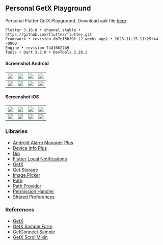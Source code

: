 ## Personal GetX Playground ##

Personal Flutter GetX Playground.  Download apk file [here](https://e.pcloud.link/publink/show?code=XZTHIDZCQEDPTYOfUymPkscNgjIDbCTUhqV)

```
Flutter 3.16.0 • channel stable • https://github.com/flutter/flutter.git
Framework • revision db7ef5bf9f (2 weeks ago) • 2023-11-15 11:25:44 -0800
Engine • revision 74d16627b9
Tools • Dart 3.2.0 • DevTools 2.28.2
```

#### Screenshot Android ####
| ![](https://i.imgur.com/ufe83A2.png) | ![](https://i.imgur.com/sHkjXIP.png) | ![](https://images2.imgbox.com/6f/d6/HWdIbrF2_o.png) | ![](https://i.imgur.com/UMGq7Bb.png) |
| :---: | :---: | :---: | :---: |
| ![](https://images2.imgbox.com/a1/76/uD4j9ZX8_o.png) | ![](https://i.imgur.com/VkfgsOK.png) | ![](https://images2.imgbox.com/cd/44/9TmBcZQm_o.png) | ![](https://i.imgur.com/k4leFlA.png) |

#### Screenshot iOS ####
| ![](https://i.imgur.com/mIkoMCx.png) | ![](https://i.imgur.com/PRlvmTI.png) | ![](https://images2.imgbox.com/ea/18/xdFAYKTl_o.png) | ![](https://i.imgur.com/tXbLkoq.png) |
| :---: | :---: | :---: | :---: |
| ![](https://images2.imgbox.com/00/55/Dp9v6xeb_o.png) | ![](https://i.imgur.com/ntG5ZuN.png) | ![](https://images2.imgbox.com/3e/f4/9i1o0xI3_o.png) | ![](https://i.imgur.com/ZsKkHlN.png) |

### Libraries ###
- [Android Alarm Manager Plus](https://pub.dev/packages/android_alarm_manager_plus)
- [Device Info Plus](https://pub.dev/packages/device_info_plus)
- [Dio](https://pub.dev/packages/dio)
- [Flutter Local Notifications](https://pub.dev/packages/flutter_local_notifications)
- [GetX](https://pub.dev/packages/get)
- [Get Storage](https://pub.dev/packages/get_storage)
- [Image Picker](https://pub.dev/packages/image_picker)
- [Path](https://pub.dev/packages/path)
- [Path Provider](https://pub.dev/packages/path_provider)
- [Permission Handler](https://pub.dev/packages/permission_handler)
- [Shared Preferences](https://pub.dev/packages/shared_preferences)

### References ###
- [GetX](https://github.com/jonataslaw/getx)
- [GetX Sample Form](https://gist.github.com/eduardoflorence/e49780ab232fa8ad7767bbdbf8389f1e)
- [GetConnect Sample](https://gist.github.com/eduardoflorence/b4bca2da5cfb973b9f86ecfa1b9f013a)
- [GetX ScrollMixin](https://gist.github.com/eduardoflorence/766b74f9bf421592a6664d6b38a2bcfe)
